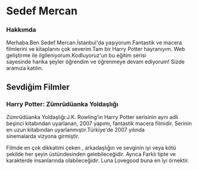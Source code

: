 <h1>Sedef Mercan</h1> <!--Ana başlık burada yer alıyor -->

<h3>Hakkımda</h3> <!--Alt başlık burada yer alıyor-->
<p>Merhaba.Ben Sedef Mercan.İstanbul'da yaşıyorum.Fantastik ve macera filmlerini ve kitaplarını çok severim.Tam bir Harry Potter hayranıyım.
Web geliştirme ile ilgileniyorum.Kodluyoruz'un bu eğitim serisi <br> <!--Hakkımda içeren bilgiler yer alıyor-->
sayesinde harika şeyler öğrendim ve öğrenmeye devam ediyorum! Sizde aramıza katılın.</p>

<h2>Sevdiğim Filmler</h2> <!--Orta Ana başlık yer alıyor. -->
<h3>Harry Potter: Zümrüdüanka Yoldaşlığı</h3> <!--Alt başlık yer alıyor.-->
<p>Zümrüdüanka Yoldaşlığı:J.K. Rowling'in Harry Potter serisinin aynı adlı beşinci kitabından uyarlanan, 2007 yapımı, fantastik macera filmidir.
Serinin en uzun kitabından uyarlanmıştır.Türkiye'de 2007 yılında <br>sinemalarda vizyona girmiştir. </p>

<p>Filmde en çok dikkatimi çeken , arkadaşlığın ve sevginin  iyi veya kötü şekilde her şeyin üstündesinden gelebileceğidir.
Ayrıca Farklı tipte ve karakterde insanlarında olabileceğidir. Luna Lovegood buna en iyi örnektir.</p> <!--Kişisel görüşüm yer alıyor.-->
